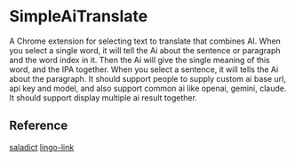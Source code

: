 # SimpleAiTranslate

A Chrome extension for selecting text to translate that combines AI.
When you select a single word, it will tell the Ai about the sentence or paragraph and the word index in it. Then the Ai will give the single meaning of this word, and the IPA together.
When you select a sentence, it will tells the Ai about the paragraph.
It should support people to supply custom ai base url, api key and model, and also support common ai like openai, gemini, claude.
It should support display multiple ai result together.

## Reference

[saladict](https://github.com/crimx/ext-saladict)
[lingo-link](https://github.com/chengfengfengwang/lingo-link)
